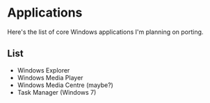 # Applications
Here's the list of core Windows applications I'm planning on porting.

## List
- Windows Explorer
- Windows Media Player
- Windows Media Centre (maybe?)
- Task Manager (Windows 7)